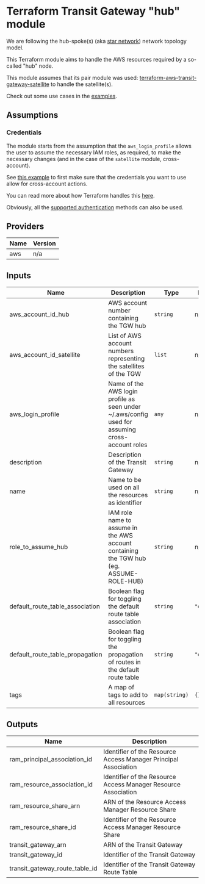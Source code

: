 # Terraform Transit Gateway "hub" module

We are following the hub-spoke(s) (aka [star network][1]) network topology
model.

This Terraform module aims to handle the AWS resources required by a so-called
"hub" node.

This module assumes that its pair module was used:
[terraform-aws-transit-gateway-satellite][2] to handle the satellite(s).

Check out some use cases in the [examples][3].

## Assumptions

### Credentials

The module starts from the assumption that the `aws_login_profile` allows the
user to assume the necessary IAM roles, as required, to make the necessary
changes (and in the case of the `satellite` module, cross-account).

See [this example][4] to first make sure that the credentials you want to use
allow for cross-account actions.

You can read more about how Terraform handles this [here][5].

Obviously, all the [supported authentication][6] methods can also be used.
<!-- BEGINNING OF PRE-COMMIT-TERRAFORM DOCS HOOK -->
## Providers

| Name | Version |
|------|---------|
| aws | n/a |

## Inputs

| Name | Description | Type | Default | Required |
|------|-------------|------|---------|:-----:|
| aws\_account\_id\_hub | AWS account number containing the TGW hub | `string` | n/a | yes |
| aws\_account\_id\_satellite | List of AWS account numbers representing the satellites of the TGW | `list` | n/a | yes |
| aws\_login\_profile | Name of the AWS login profile as seen under ~/.aws/config used for assuming cross-account roles | `any` | n/a | yes |
| description | Description of the Transit Gateway | `string` | n/a | yes |
| name | Name to be used on all the resources as identifier | `string` | n/a | yes |
| role\_to\_assume\_hub | IAM role name to assume in the AWS account containing the TGW hub (eg. ASSUME-ROLE-HUB) | `string` | n/a | yes |
| default\_route\_table\_association | Boolean flag for toggling the default route table association | `string` | `"disable"` | no |
| default\_route\_table\_propagation | Boolean flag for toggling the propagation of routes in the default route table | `string` | `"disable"` | no |
| tags | A map of tags to add to all resources | `map(string)` | `{}` | no |

## Outputs

| Name | Description |
|------|-------------|
| ram\_principal\_association\_id | Identifier of the Resource Access Manager Principal Association |
| ram\_resource\_association\_id | Identifier of the Resource Access Manager Resource Association |
| ram\_resource\_share\_arn | ARN of the Resource Access Manager Resource Share |
| ram\_resource\_share\_id | Identifier of the Resource Access Manager Resource Share |
| transit\_gateway\_arn | ARN of the Transit Gateway |
| transit\_gateway\_id | Identifier of the Transit Gateway |
| transit\_gateway\_route\_table\_id | Identifier of the Transit Gateway Route Table |

<!-- END OF PRE-COMMIT-TERRAFORM DOCS HOOK -->

[1]: https://en.wikipedia.org/wiki/Star_network
[2]: https://github.com/Flaconi/terraform-aws-transit-gateway-satellite
[3]: https://github.com/Flaconi/terraform-aws-transit-gateway-hub/tree/master/examples
[4]: https://docs.aws.amazon.com/cli/latest/reference/sts/assume-role.html#examples
[5]: https://www.terraform.io/docs/configuration/modules.html#passing-providers-explicitly
[6]: https://www.terraform.io/docs/providers/aws/index.html#authentication
